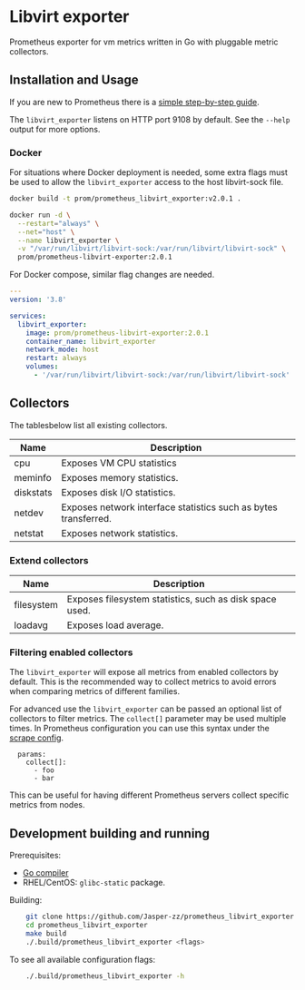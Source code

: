 # Libvirt exporter

Prometheus exporter for vm metrics written in Go with pluggable metric collectors.

## Installation and Usage

If you are new to Prometheus there is a [simple step-by-step guide](https://prometheus.io/docs/guides/node-exporter/).

The `libvirt_exporter` listens on HTTP port 9108 by default. See the `--help` output for more options.

### Docker

For situations where Docker deployment is needed, some extra flags must be used to allow the `libvirt_exporter` access to the host libvirt-sock file.

```bash
docker build -t prom/prometheus_libvirt_exporter:v2.0.1 .
```

```bash
docker run -d \
  --restart="always" \
  --net="host" \
  --name libvirt_exporter \
  -v "/var/run/libvirt/libvirt-sock:/var/run/libvirt/libvirt-sock" \
  prom/prometheus-libvirt-exporter:2.0.1
```

For Docker compose, similar flag changes are needed.

```yaml
---
version: '3.8'

services:
  libvirt_exporter:
    image: prom/prometheus-libvirt-exporter:2.0.1
    container_name: libvirt_exporter
    network_mode: host
    restart: always
    volumes:
      - '/var/run/libvirt/libvirt-sock:/var/run/libvirt/libvirt-sock'
```

## Collectors

The tablesbelow list all existing collectors.

| Name          | Description                                                         |
| ------------- | ------------------------------------------------------------------- |
| cpu           | Exposes VM CPU statistics                                           |
| meminfo       | Exposes memory statistics.                                          |
| diskstats     | Exposes disk I/O statistics.                                        |
| netdev        | Exposes network interface statistics such as bytes transferred.     |
| netstat       | Exposes network statistics.                |

### Extend collectors

| Name          | Description                                                         |
| ------------- | ------------------------------------------------------------------- |
| filesystem    | Exposes filesystem statistics, such as disk space used.             |
| loadavg       | Exposes load average.                                               |

### Filtering enabled collectors

The `libvirt_exporter` will expose all metrics from enabled collectors by default.  This is the recommended way to collect metrics to avoid errors when comparing metrics of different families.

For advanced use the `libvirt_exporter` can be passed an optional list of collectors to filter metrics. The `collect[]` parameter may be used multiple times.  In Prometheus configuration you can use this syntax under the [scrape config](https://prometheus.io/docs/prometheus/latest/configuration/configuration/#<scrape_config>).

```
  params:
    collect[]:
      - foo
      - bar
```

This can be useful for having different Prometheus servers collect specific metrics from nodes.

## Development building and running

Prerequisites:

* [Go compiler](https://golang.org/dl/)
* RHEL/CentOS: `glibc-static` package.

Building:

```bash
    git clone https://github.com/Jasper-zz/prometheus_libvirt_exporter.git
    cd prometheus_libvirt_exporter
    make build
    ./.build/prometheus_libvirt_exporter <flags>
```

To see all available configuration flags:

```bash
    ./.build/prometheus_libvirt_exporter -h
```
